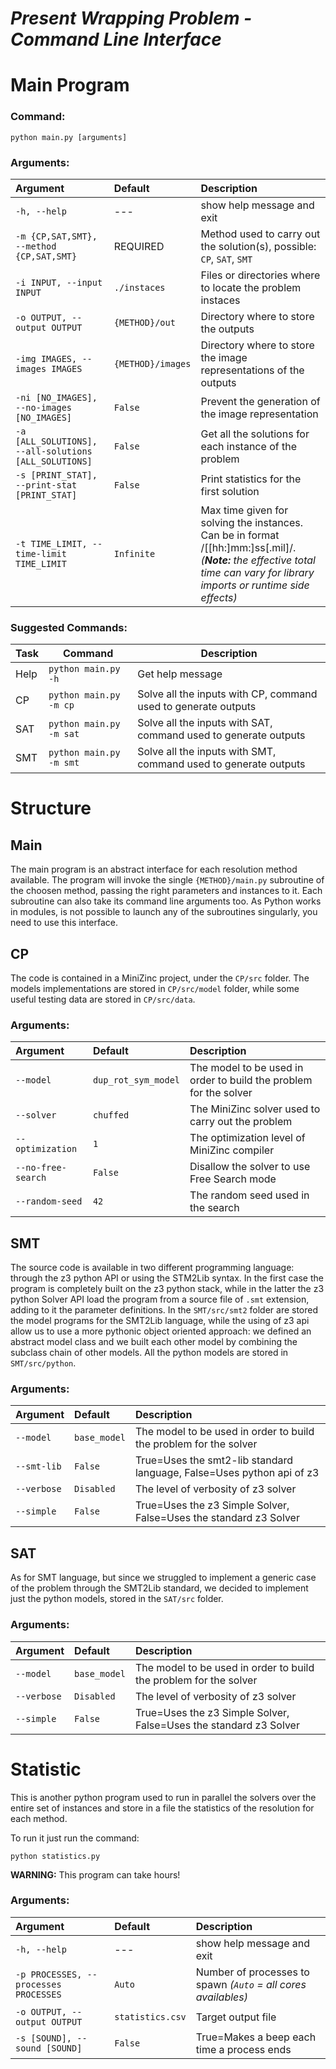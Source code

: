 # ***Present Wrapping Problem - Command Line Interface***
# Main Program

### **Command:**

`python main.py [arguments]`

### **Arguments:**
| Argument | Default | Description |
|:---------|:--------|:------------|
| `-h, --help` | --- | show help message and exit |
| `-m {CP,SAT,SMT}, --method {CP,SAT,SMT}` | REQUIRED | Method used to carry out the solution(s), possible: `CP`, `SAT`, `SMT` |
| `-i INPUT, --input INPUT` | `./instaces` | Files or directories where to locate the problem instaces |
| `-o OUTPUT, --output OUTPUT` | `{METHOD}/out` | Directory where to store the outputs |
| `-img IMAGES, --images IMAGES` | `{METHOD}/images` | Directory where to store the image representations of the outputs |
| `-ni [NO_IMAGES], --no-images [NO_IMAGES]` | `False` | Prevent the generation of the image representation |
| `-a [ALL_SOLUTIONS], --all-solutions [ALL_SOLUTIONS]` | `False` | Get all the solutions for each instance of the problem |
| `-s [PRINT_STAT], --print-stat [PRINT_STAT]` | `False` | Print statistics for the first solution |
| `-t TIME_LIMIT, --time-limit TIME_LIMIT` | `Infinite` | Max time given for solving the instances. Can be in format /\[\[hh:\]mm:\]ss\[.mil\]/. *(**Note:** the effective total time can vary for library imports or runtime side effects)*   |

### **Suggested Commands:**

| Task | Command | Description |
| ---- | ------- | ----------- |
| Help | `python main.py -h` | Get help message |
| CP   | `python main.py -m cp` | Solve all the inputs with CP, command used to generate outputs | 
| SAT  | `python main.py -m sat` | Solve all the inputs with SAT, command used to generate outputs | 
| SMT  | `python main.py -m smt` | Solve all the inputs with SMT, command used to generate outputs | 

# Structure
## Main
The main program is an abstract interface for each resolution method available. The program will invoke the single `{METHOD}/main.py` subroutine of the choosen method, passing the right parameters and instances to it. Each subroutine can also take its command line arguments too. As Python works in modules, is not possible to launch any of the subroutines singularly, you need to use this interface. 

## CP
The code is contained in a MiniZinc project, under the `CP/src` folder. The models implementations are stored in `CP/src/model` folder, while some useful testing data are stored in `CP/src/data`.

### **Arguments:**
| Argument | Default | Description |
|:---------|:--------|:------------|
| `--model` | `dup_rot_sym_model` | The model to be used in order to build the problem for the solver |
| `--solver` | `chuffed` | The MiniZinc solver used to carry out the problem |
| `--optimization` | `1` | The optimization level of MiniZinc compiler |
| `--no-free-search` | `False` | Disallow the solver to use Free Search mode |
| `--random-seed` | `42` | The random seed used in the search |

## SMT
The source code is available in two different programming language: through the z3 python API or using the STM2Lib syntax. In the first case the program is completely built on the z3 python stack, while in the latter the z3 python Solver API load the program from a source file of `.smt` extension, adding to it the parameter definitions. In the `SMT/src/smt2` folder are stored the model programs for the SMT2Lib language, while the using of z3 api allow us to use a more pythonic object oriented approach: we defined an abstract model class and we built each other model by combining the subclass chain of other models. All the python models are stored in `SMT/src/python`.

### **Arguments:**
| Argument | Default | Description |
|:---------|:--------|:------------|
| `--model` | `base_model` | The model to be used in order to build the problem for the solver |
| `--smt-lib` | `False` | True=Uses the smt2-lib standard language, False=Uses python api of z3 |
| `--verbose` | `Disabled` | The level of verbosity of z3 solver |
| `--simple` | `False` | True=Uses the z3 Simple Solver, False=Uses the standard z3 Solver |

## SAT
As for SMT language, but since we struggled to implement a generic case of the problem through the SMT2Lib standard, we decided to implement just the python models, stored in the `SAT/src` folder. 

### **Arguments:**
| Argument | Default | Description |
|:---------|:--------|:------------|
| `--model` | `base_model` | The model to be used in order to build the problem for the solver |
| `--verbose` | `Disabled` | The level of verbosity of z3 solver |
| `--simple` | `False` | True=Uses the z3 Simple Solver, False=Uses the standard z3 Solver |

# Statistic
This is another python program used to run in parallel the solvers over the entire set of instances and store in a file the statistics of the resolution for each method.

To run it just run the command:

`python statistics.py`

**WARNING:** This program can take hours! 

### **Arguments:**
| Argument | Default | Description |
|:---------|:--------|:------------|
| `-h, --help` | --- | show help message and exit |
| `-p PROCESSES, --processes PROCESSES` | `Auto` | Number of processes to spawn *(`Auto` = all cores availables)* |
| `-o OUTPUT, --output OUTPUT` | `statistics.csv` | Target output file |
| `-s [SOUND], --sound [SOUND]` | `False` | True=Makes a beep each time a process ends |